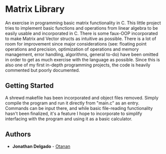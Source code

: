 # Matrix Library

An exercise in programming basic matrix functionality in C. This little project tries to implement basic functions and operations from linear algebra to be easily usable and incorporated in C. There is some faux-OOP incorporated to make Matrix and Vector structs as intuitive as possible. There is a lot of room for improvement since major considerations (see: floating point operations and precision, optimization of operations and memory management, error handling, algorithms, general to-do) have been omitted in order to get as much exercise with the language as possible. Since this is also one of my first in-depth programming projects, the code is heavily commented but poorly documented.


## Getting Started

A shrewd makefile has been incorporated and object files removed. Simply compile the program and run it directly from "main.c" as an entry. Commands can be input there, and while basic file-reading functionality hasn't been finalized, it's a feature I hope to incorporate to simplify interfacing with the program and using it as a basic calculator.

## Authors

* **Jonathan Delgado** - [Otanan](https://github.com/Otanan)